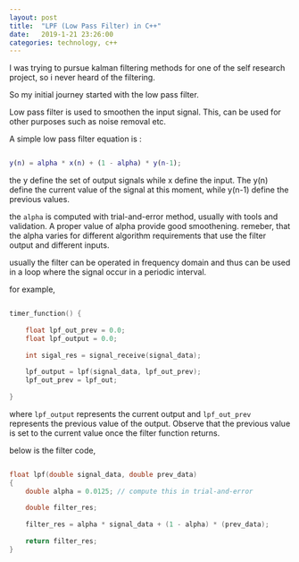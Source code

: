 ```yaml
---
layout: post
title:  "LPF (Low Pass Filter) in C++"
date:   2019-1-21 23:26:00
categories: technology, c++
---
```


I was trying to pursue kalman filtering methods for one of the self research project, so i never heard of the filtering.

So my initial journey started with the low pass filter.

Low pass filter is used to smoothen the input signal. This, can be used for other purposes such as noise removal etc.

A simple low pass filter equation is :

```matlab

y(n) = alpha * x(n) + (1 - alpha) * y(n-1);

```


the y define the set of output signals while x define the input. The y(n) define the current value of the signal at this moment, while y(n-1) define the previous values.


the `alpha` is computed with trial-and-error method, usually with tools and validation. A proper value of alpha provide good smoothening. remeber, that the alpha varies for different algorithm requirements that use the filter output and different inputs.

usually the filter can be operated in frequency domain and thus can be used in a loop where the signal occur in a periodic interval.


for example,

```c

timer_function() {
    
    float lpf_out_prev = 0.0;
    float lpf_output = 0.0;
    
    int sigal_res = signal_receive(signal_data);
    
    lpf_output = lpf(signal_data, lpf_out_prev);
    lpf_out_prev = lpf_out;
    
}


```

where `lpf_output` represents the current output and `lpf_out_prev` represents the previous value of the output.
Observe that the previous value is set to the current value once the filter function returns.


below is the filter code,

```c

float lpf(double signal_data, double prev_data)
{
    double alpha = 0.0125; // compute this in trial-and-error
    
    double filter_res;
    
    filter_res = alpha * signal_data + (1 - alpha) * (prev_data);
    
    return filter_res;
}

```
 



